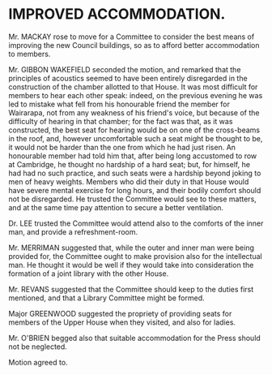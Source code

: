 # IMPROVED ACCOMMODATION.

Mr. MACKAY rose to move for a Committee to consider the best means of improving the new Council buildings, so as to afford better accommodation to members.

Mr. GIBBON WAKEFIELD seconded the motion, and remarked that the principles of acoustics seemed to have been entirely disregarded in the construction of the chamber allotted to that House. It was most difficult for members to hear each other speak: indeed, on the previous evening he was led to mistake what fell from his honourable friend the member for Wairarapa, not from any weakness of his friend's voice, but because of the difficulty of hearing in that chamber; for the fact was that, as it was constructed, the best seat for hearing would be on one of the cross-beams in the roof, and, however uncomfortable such a seat might be thought to be, it would not be harder than the one from which he had just risen. An honourable member had told him that, after being long accustomed to row at Cambridge, he thought no hardship of a hard seat; but, for himself, he had had no such practice, and such seats were a hardship beyond joking to men of heavy weights. Members who did their duty in that House would have severe mental exercise for long hours, and their bodily comfort should not be disregarded. He trusted the Committee would see to these matters, and at the same time pay attention to secure a better ventilation.

Dr. LEE trusted the Committee would attend also to the comforts of the inner man, and provide a refreshment-room.

Mr. MERRIMAN suggested that, while the outer and inner man were being provided for, the Committee ought to make provision also for the intellectual man. He thought it would be well if they would take into consideration the formation of a joint library with the other House.

Mr. REVANS suggested that the Committee should keep to the duties first mentioned, and that a Library Committee might be formed.

Major GREENWOOD suggested the propriety of providing seats for members of the Upper House when they visited, and also for ladies.

Mr. O'BRIEN begged also that suitable accommodation for the Press should not be neglected.

Motion agreed to.